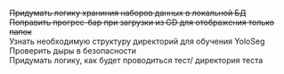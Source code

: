 ~~Придумать логику храниния наборов данных в локальной БД~~  
~~Поправить прогрес-бар при загрузки из GD для отображения только папок~~  
Узнать необходимую структуру директорий для обучения YoloSeg  
Проверить дыры в безопасности  
Придумать логику, как будет проводиться тест/ директория теста
